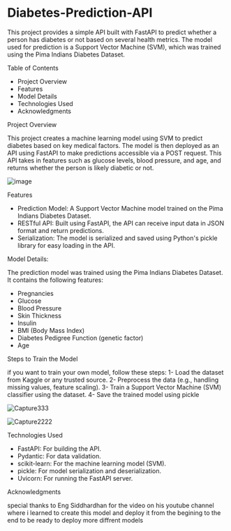 # Diabetes-Prediction-API

This project provides a simple API built with FastAPI to predict whether a person has diabetes or not based on several health metrics. The model used for prediction is a Support Vector Machine (SVM), which was trained using the Pima Indians Diabetes Dataset.

Table of Contents
- Project Overview
- Features
- Model Details
- Technologies Used
- Acknowledgments



Project Overview

This project creates a machine learning model using SVM to predict diabetes based on key medical factors. The model is then deployed as an API using FastAPI to make predictions accessible via a POST request. This API takes in features such as glucose levels, blood pressure, and age, and returns whether the person is likely diabetic or not.

![image](https://github.com/user-attachments/assets/9fd6281f-a910-4032-aaa6-ddbe4f780ccc)



Features 

- Prediction Model: A Support Vector Machine model trained on the Pima Indians Diabetes Dataset.
- RESTful API: Built using FastAPI, the API can receive input data in JSON format and return predictions.
- Serialization: The model is serialized and saved using Python's pickle library for easy loading in the API.
  

Model Details:

The prediction model was trained using the Pima Indians Diabetes Dataset. It contains the following features:

- Pregnancies
- Glucose
- Blood Pressure
- Skin Thickness
- Insulin
- BMI (Body Mass Index)
- Diabetes Pedigree Function (genetic factor)
- Age

Steps to Train the Model

if you want to train your own model, follow these steps:
1- Load the dataset from Kaggle or any trusted source.
2- Preprocess the data (e.g., handling missing values, feature scaling).
3- Train a Support Vector Machine (SVM) classifier using the dataset.
4- Save the trained model using pickle

![Capture333](https://github.com/user-attachments/assets/aa90abce-134c-4c93-8d00-8c77de1ac093)


![Capture2222](https://github.com/user-attachments/assets/22889036-1605-4df8-93c3-a8d0e357a53e)



Technologies Used

- FastAPI: For building the API.
- Pydantic: For data validation.
- scikit-learn: For the machine learning model (SVM).
- pickle: For model serialization and deserialization.
- Uvicorn: For running the FastAPI server.

 
Acknowledgments

special thanks to Eng Siddhardhan for the video on his youtube channel where i learned to create this model and deploy it from the begining to the end to be ready to deploy more diffrent models 
